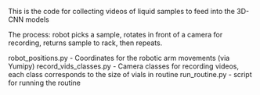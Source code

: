 This is the code for collecting videos of liquid samples to feed into the 3D-CNN models

The process: robot picks a sample, rotates in front of a camera for recording, returns sample to rack, then repeats.

robot_positions.py - Coordinates for the robotic arm movements (via Yumipy)
record_vids_classes.py - Camera classes for recording videos, each class corresponds to the size of vials in routine
run_routine.py - script for running the routine
